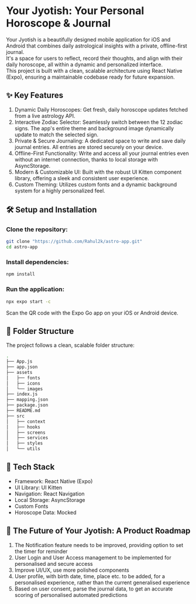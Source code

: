 # Your Jyotish: Your Personal Horoscope & Journal
Your Jyotish is a beautifully designed mobile application for iOS and Android that combines daily astrological insights with a private, offline-first journal. <br /> It's a space for users to reflect, record their thoughts, and align with their daily horoscope, all within a dynamic and personalized interface.<br />
This project is built with a clean, scalable architecture using React Native (Expo), ensuring a maintainable codebase ready for future expansion.<br />

## ✨ Key Features
1. Dynamic Daily Horoscopes: Get fresh, daily horoscope updates fetched from a live astrology API. <br />
2. Interactive Zodiac Selector: Seamlessly switch between the 12 zodiac signs. The app's entire theme and background image dynamically update to match the selected sign.<br />
3. Private & Secure Journaling: A dedicated space to write and save daily journal entries. All entries are stored securely on your device.<br />
4. Offline-First Functionality: Write and access all your journal entries even without an internet connection, thanks to local storage with AsyncStorage.<br />
5. Modern & Customizable UI: Built with the robust UI Kitten component library, offering a sleek and consistent user experience.<br />
6. Custom Theming: Utilizes custom fonts and a dynamic background system for a highly personalized feel.<br />

 
## 🛠️ Setup and Installation

### Clone the repository:
```bash
git clone "https://github.com/Rahul2k/astro-app.git" 
cd astro-app
```

### Install dependencies:
```bash
npm install
```

### Run the application:
```bash
npx expo start -c
```

Scan the QR code with the Expo Go app on your iOS or Android device.

## 📁 Folder Structure
The project follows a clean, scalable folder structure:

```bash
.
├── App.js
├── app.json
├── assets
│   ├── fonts
│   ├── icons
│   └── images
├── index.js
├── mapping.json
├── package.json
├── README.md
├── src
│   ├── context
│   ├── hooks
│   ├── screens
│   ├── services
│   ├── styles
│   └── utils
```
  
## 🔧 Tech Stack
- Framework: React Native (Expo)
- UI Library: UI Kitten
- Navigation: React Navigation
- Local Storage: AsyncStorage
- Custom Fonts
- Horoscope Data: Mocked

## 🚀 The Future of Your Jyotish: A Product Roadmap
1. The Notification feature needs to be improved, providing option to set the timer for reminder<br />
2. User Login and User Access management to be implemented for personalised and secure access<br />
3. Improve UI/UX, use more polished components
4. User profile, with birth date, time, place etc. to be added, for a personalised experience, rather than the current generalised experience<br />
5. Based on user consent, parse the journal data, to get an accurate scoring of personalised automated predictions<br />


